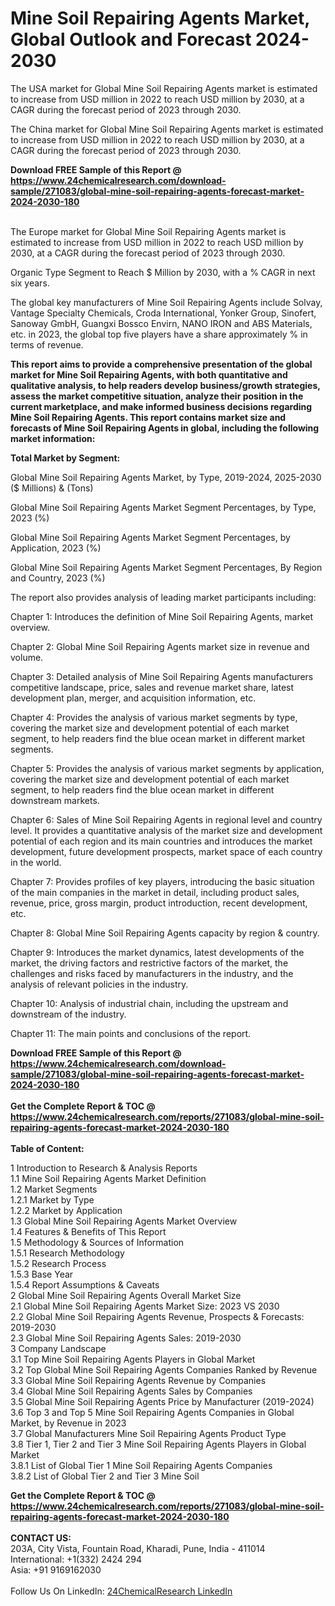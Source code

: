 <h1>Mine Soil Repairing Agents Market, Global Outlook and Forecast 2024-2030</h1><p>The USA market for Global Mine Soil Repairing Agents market is estimated to increase from USD million in 2022 to reach USD million by 2030, at a CAGR during the forecast period of 2023 through 2030.</p><p>
</p><p>The China market for Global Mine Soil Repairing Agents market is estimated to increase from USD million in 2022 to reach USD million by 2030, at a CAGR during the forecast period of 2023 through 2030.</p><div><b>Download FREE Sample of this Report @ 
            <a href="https://www.24chemicalresearch.com/download-sample/271083/global-mine-soil-repairing-agents-forecast-market-2024-2030-180">
            https://www.24chemicalresearch.com/download-sample/271083/global-mine-soil-repairing-agents-forecast-market-2024-2030-180</a></b></div><br><p>
</p><p>The Europe market for Global Mine Soil Repairing Agents market is estimated to increase from USD million in 2022 to reach USD million by 2030, at a CAGR during the forecast period of 2023 through 2030.</p><p>
Organic Type Segment to Reach $ Million by 2030, with a % CAGR in next six years.</p><p>
The global key manufacturers of Mine Soil Repairing Agents include Solvay, Vantage Specialty Chemicals, Croda International, Yonker Group, Sinofert, Sanoway GmbH, Guangxi Bossco Envirn, NANO IRON and ABS Materials, etc. in 2023, the global top five players have a share approximately % in terms of revenue.</p><p>
<strong>This report aims to provide a comprehensive presentation of the global market for Mine Soil Repairing Agents, with both quantitative and qualitative analysis, to help readers develop business/growth strategies, assess the market competitive situation, analyze their position in the current marketplace, and make informed business decisions regarding Mine Soil Repairing Agents. This report contains market size and forecasts of Mine Soil Repairing Agents in global, including the following market information:</strong></p><p>
</p><p>
<strong>Total Market by Segment:</strong></p><p>
Global Mine Soil Repairing Agents Market, by Type, 2019-2024, 2025-2030 ($ Millions) &amp; (Tons)</p><p>
Global Mine Soil Repairing Agents Market Segment Percentages, by Type, 2023 (%)</p><p>
</p><p>
Global Mine Soil Repairing Agents Market Segment Percentages, by Application, 2023 (%)</p><p>
</p><p>
Global Mine Soil Repairing Agents Market Segment Percentages, By Region and Country, 2023 (%)</p><p>
</p><p>
The report also provides analysis of leading market participants including:</p><p>
</p><p>
</p><p>
Chapter 1: Introduces the definition of Mine Soil Repairing Agents, market overview.</p><p>
Chapter 2: Global Mine Soil Repairing Agents market size in revenue and volume.</p><p>
Chapter 3: Detailed analysis of Mine Soil Repairing Agents manufacturers competitive landscape, price, sales and revenue market share, latest development plan, merger, and acquisition information, etc.</p><p>
Chapter 4: Provides the analysis of various market segments by type, covering the market size and development potential of each market segment, to help readers find the blue ocean market in different market segments.</p><p>
Chapter 5: Provides the analysis of various market segments by application, covering the market size and development potential of each market segment, to help readers find the blue ocean market in different downstream markets.</p><p>
Chapter 6: Sales of Mine Soil Repairing Agents in regional level and country level. It provides a quantitative analysis of the market size and development potential of each region and its main countries and introduces the market development, future development prospects, market space of each country in the world.</p><p>
Chapter 7: Provides profiles of key players, introducing the basic situation of the main companies in the market in detail, including product sales, revenue, price, gross margin, product introduction, recent development, etc.</p><p>
Chapter 8: Global Mine Soil Repairing Agents capacity by region &amp; country.</p><p>
Chapter 9: Introduces the market dynamics, latest developments of the market, the driving factors and restrictive factors of the market, the challenges and risks faced by manufacturers in the industry, and the analysis of relevant policies in the industry.</p><p>
Chapter 10: Analysis of industrial chain, including the upstream and downstream of the industry.</p><p>
Chapter 11: The main points and conclusions of the report.</p><div><b>Download FREE Sample of this Report @ 
            <a href="https://www.24chemicalresearch.com/download-sample/271083/global-mine-soil-repairing-agents-forecast-market-2024-2030-180">
            https://www.24chemicalresearch.com/download-sample/271083/global-mine-soil-repairing-agents-forecast-market-2024-2030-180</a></b></div><br><div><b>Get the Complete Report & TOC @ 
            <a href="https://www.24chemicalresearch.com/reports/271083/global-mine-soil-repairing-agents-forecast-market-2024-2030-180">
            https://www.24chemicalresearch.com/reports/271083/global-mine-soil-repairing-agents-forecast-market-2024-2030-180</a></b></div><br>
            <b>Table of Content:</b><p>1 Introduction to Research & Analysis Reports<br />
    1.1 Mine Soil Repairing Agents Market Definition<br />
    1.2 Market Segments<br />
        1.2.1 Market by Type<br />
        1.2.2 Market by Application<br />
    1.3 Global Mine Soil Repairing Agents Market Overview<br />
    1.4 Features & Benefits of This Report<br />
    1.5 Methodology & Sources of Information<br />
        1.5.1 Research Methodology<br />
        1.5.2 Research Process<br />
        1.5.3 Base Year<br />
        1.5.4 Report Assumptions & Caveats<br />
2 Global Mine Soil Repairing Agents Overall Market Size<br />
    2.1 Global Mine Soil Repairing Agents Market Size: 2023 VS 2030<br />
    2.2 Global Mine Soil Repairing Agents Revenue, Prospects & Forecasts: 2019-2030<br />
    2.3 Global Mine Soil Repairing Agents Sales: 2019-2030<br />
3 Company Landscape<br />
    3.1 Top Mine Soil Repairing Agents Players in Global Market<br />
    3.2 Top Global Mine Soil Repairing Agents Companies Ranked by Revenue<br />
    3.3 Global Mine Soil Repairing Agents Revenue by Companies<br />
    3.4 Global Mine Soil Repairing Agents Sales by Companies<br />
    3.5 Global Mine Soil Repairing Agents Price by Manufacturer (2019-2024)<br />
    3.6 Top 3 and Top 5 Mine Soil Repairing Agents Companies in Global Market, by Revenue in 2023<br />
    3.7 Global Manufacturers Mine Soil Repairing Agents Product Type<br />
    3.8 Tier 1, Tier 2 and Tier 3 Mine Soil Repairing Agents Players in Global Market<br />
        3.8.1 List of Global Tier 1 Mine Soil Repairing Agents Companies<br />
        3.8.2 List of Global Tier 2 and Tier 3 Mine Soil</p><div><b>Get the Complete Report & TOC @ 
            <a href="https://www.24chemicalresearch.com/reports/271083/global-mine-soil-repairing-agents-forecast-market-2024-2030-180">
            https://www.24chemicalresearch.com/reports/271083/global-mine-soil-repairing-agents-forecast-market-2024-2030-180</a></b></div><br><b>CONTACT US:</b><br>
            203A, City Vista, Fountain Road, Kharadi, Pune, India - 411014<br>
            International: +1(332) 2424 294<br>
            Asia: +91 9169162030 <br><br>
            Follow Us On LinkedIn: <a href="https://www.linkedin.com/company/24chemicalresearch/">24ChemicalResearch LinkedIn</a>